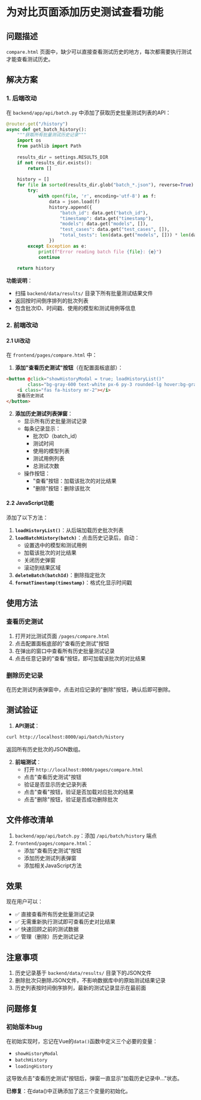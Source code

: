 # 为对比页面添加历史测试查看功能

## 问题描述

`compare.html` 页面中，缺少可以直接查看测试历史的地方，每次都需要执行测试才能查看测试历史。

## 解决方案

### 1. 后端改动

在 `backend/app/api/batch.py` 中添加了获取历史批量测试列表的API：

```python
@router.get("/history")
async def get_batch_history():
    """获取所有批量测试历史记录"""
    import os
    from pathlib import Path
    
    results_dir = settings.RESULTS_DIR
    if not results_dir.exists():
        return []
    
    history = []
    for file in sorted(results_dir.glob("batch_*.json"), reverse=True):
        try:
            with open(file, 'r', encoding='utf-8') as f:
                data = json.load(f)
                history.append({
                    "batch_id": data.get("batch_id"),
                    "timestamp": data.get("timestamp"),
                    "models": data.get("models", []),
                    "test_cases": data.get("test_cases", []),
                    "total_tests": len(data.get("models", [])) * len(data.get("test_cases", []))
                })
        except Exception as e:
            print(f"Error reading batch file {file}: {e}")
            continue
    
    return history
```

**功能说明**：
- 扫描 `backend/data/results/` 目录下所有批量测试结果文件
- 返回按时间倒序排列的批次列表
- 包含批次ID、时间戳、使用的模型和测试用例等信息

### 2. 前端改动

#### 2.1 UI改动

在 `frontend/pages/compare.html` 中：

1. **添加"查看历史测试"按钮**（在配置面板底部）：
```html
<button @click="showHistoryModal = true; loadHistoryList()" 
        class="bg-gray-600 text-white px-6 py-3 rounded-lg hover:bg-gray-700">
    <i class="fas fa-history mr-2"></i>
    查看历史测试
</button>
```

2. **添加历史测试列表弹窗**：
   - 显示所有历史批量测试记录
   - 每条记录显示：
     - 批次ID（batch_id）
     - 测试时间
     - 使用的模型列表
     - 测试用例列表
     - 总测试次数
   - 操作按钮：
     - "查看"按钮：加载该批次的对比结果
     - "删除"按钮：删除该批次

#### 2.2 JavaScript功能

添加了以下方法：

1. **`loadHistoryList()`**：从后端加载历史批次列表
2. **`loadBatchHistory(batch)`**：点击历史记录后，自动：
   - 设置选中的模型和测试用例
   - 加载该批次的对比结果
   - 关闭历史弹窗
   - 滚动到结果区域
3. **`deleteBatch(batchId)`**：删除指定批次
4. **`formatTimestamp(timestamp)`**：格式化显示时间戳

## 使用方法

### 查看历史测试

1. 打开对比测试页面 `/pages/compare.html`
2. 点击配置面板底部的"查看历史测试"按钮
3. 在弹出的窗口中查看所有历史批量测试记录
4. 点击任意记录的"查看"按钮，即可加载该批次的对比结果

### 删除历史记录

在历史测试列表弹窗中，点击对应记录的"删除"按钮，确认后即可删除。

## 测试验证

1. **API测试**：
```bash
curl http://localhost:8000/api/batch/history
```
返回所有历史批次的JSON数组。

2. **前端测试**：
   - 打开 `http://localhost:8000/pages/compare.html`
   - 点击"查看历史测试"按钮
   - 验证是否显示历史记录列表
   - 点击"查看"按钮，验证是否加载对应批次的结果
   - 点击"删除"按钮，验证是否成功删除批次

## 文件修改清单

1. `backend/app/api/batch.py`：添加 `/api/batch/history` 端点
2. `frontend/pages/compare.html`：
   - 添加"查看历史测试"按钮
   - 添加历史测试列表弹窗
   - 添加相关JavaScript方法

## 效果

现在用户可以：
- ✅ 直接查看所有历史批量测试记录
- ✅ 无需重新执行测试即可查看历史对比结果
- ✅ 快速回顾之前的测试数据
- ✅ 管理（删除）历史测试记录

## 注意事项

1. 历史记录基于 `backend/data/results/` 目录下的JSON文件
2. 删除批次只删除JSON文件，不影响数据库中的原始测试结果记录
3. 历史列表按时间倒序排列，最新的测试记录显示在最前面

## 问题修复

### 初始版本bug
在初始实现时，忘记在Vue的`data()`函数中定义三个必要的变量：
- `showHistoryModal`
- `batchHistory`
- `loadingHistory`

这导致点击"查看历史测试"按钮后，弹窗一直显示"加载历史记录中..."状态。

**已修复**：在data()中正确添加了这三个变量的初始化。
